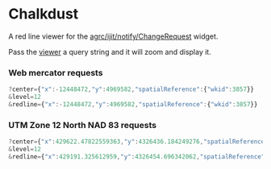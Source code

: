 Chalkdust
=========

A red line viewer for the [agrc/ijit/notify/ChangeRequest](https://github.com/agrc/agrc.ijit/blob/master/widgets/notify/ChangeRequest.js) widget.

Pass the [viewer](http://mapserv.utah.gov/chalkdust) a query string and it will zoom and display it.


### Web mercator requests
```js
?center={"x":-12448472,"y":4969582,"spatialReference":{"wkid":3857}}
&level=12
&redline={"x":-12448472,"y":4969582,"spatialReference":{"wkid":3857}}
```

### UTM Zone 12 North NAD 83 requests
```js
?center={"x":429622.47822559363,"y":4326436.184249276,"spatialReference":{"wkid":26912}}
&level=12
&redline={"x":429191.325612959,"y":4326454.696342062,"spatialReference":{"wkid":26912}}
```
